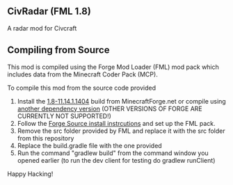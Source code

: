 ## CivRadar (FML 1.8)
A radar mod for Civcraft

Compiling from Source
---

This mod is compiled using the Forge Mod Loader (FML) mod pack which includes data from the Minecraft Coder Pack (MCP).

To compile this mod from the source code provided

1. Install the [1.8-11.14.1.1404](http://adfoc.us/serve/?id=27122855377941) build from MinecraftForge.net or compile using [another dependency version](http://files.minecraftforge.net/) (OTHER VERSIONS OF FORGE ARE CURRENTLY NOT SUPPORTED!)
2. Follow the [Forge Source install instrcutions](http://www.minecraftforge.net/wiki/Installation/Source) and set up the FML pack.
3. Remove the src folder provided by FML and replace it with the src folder from this repository
4. Replace the build.gradle file with the one provided
5. Run the command "gradlew build" from the command window you opened earlier (to run the dev client for testing do gradlew runClient)

Happy Hacking!
